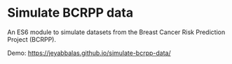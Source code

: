 # Simulate BCRPP data
An ES6 module to simulate datasets from the Breast Cancer Risk Prediction Project (BCRPP).

Demo: https://jeyabbalas.github.io/simulate-bcrpp-data/